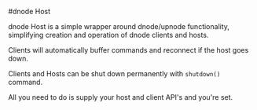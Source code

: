 #dnode Host

dnode Host is a simple wrapper around dnode/upnode functionality, simplifying creation and operation of dnode clients and hosts.

Clients will automatically buffer commands and reconnect if the host
goes down.

Clients and Hosts can be shut down permanently with `shutdown()`
command.

All you need to do is supply your host and client API's and you're set. 



 

